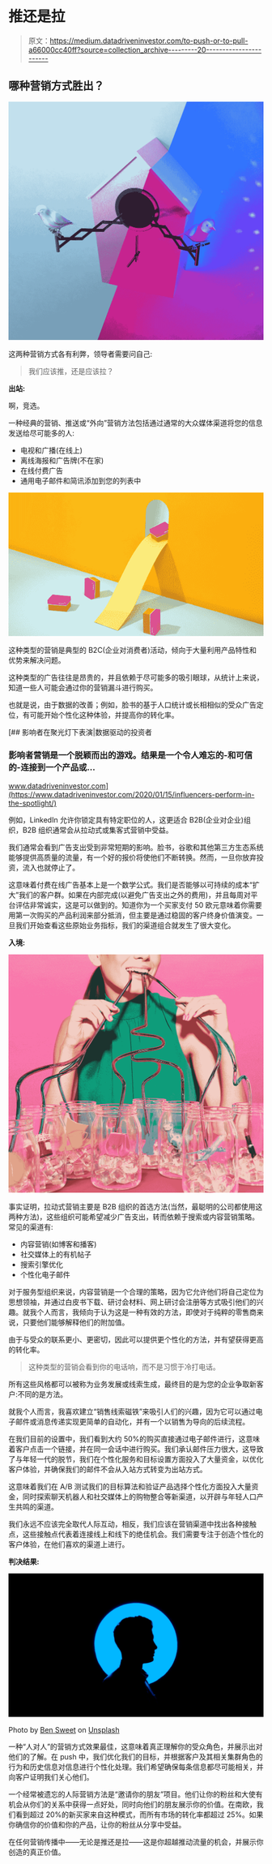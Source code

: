 # 推还是拉

> 原文：<https://medium.datadriveninvestor.com/to-push-or-to-pull-a66000cc40ff?source=collection_archive---------20----------------------->

## 哪种营销方式胜出？

![](img/763d109e4c9f1dd9bcf0197661c8aa68.png)

这两种营销方式各有利弊，领导者需要问自己:

> 我们应该推，还是应该拉？

**出站:**

啊，竞选。

一种经典的营销、推送或“外向”营销方法包括通过通常的大众媒体渠道将您的信息发送给尽可能多的人:

*   电视和广播(在线上)
*   离线海报和广告牌(不在家)
*   在线付费广告
*   通用电子邮件和简讯添加到您的列表中

![](img/0f6b38e9ba1f154c4589394148ad7c07.png)

这种类型的营销是典型的 B2C(企业对消费者)活动，倾向于大量利用产品特性和优势来解决问题。

这种类型的广告往往是昂贵的，并且依赖于尽可能多的吸引眼球，从统计上来说，知道一些人可能会通过你的营销漏斗进行购买。

也就是说，由于数据的改善；例如，脸书的基于人口统计或长相相似的受众广告定位，有可能开始个性化这种体验，并提高你的转化率。

[](https://www.datadriveninvestor.com/2020/01/15/influencers-perform-in-the-spotlight/) [## 影响者在聚光灯下表演|数据驱动的投资者

### 影响者营销是一个脱颖而出的游戏。结果是一个令人难忘的-和可信的-连接到一个产品或…

www.datadriveninvestor.com](https://www.datadriveninvestor.com/2020/01/15/influencers-perform-in-the-spotlight/) 

例如，LinkedIn 允许你锁定具有特定职位的人，这更适合 B2B(企业对企业)组织，B2B 组织通常会从拉动式或集客式营销中受益。

我们通常会看到广告支出受到非常短期的影响。脸书，谷歌和其他第三方生态系统能够提供高质量的流量，有一个好的报价将使他们不断转换。然而，一旦你放弃投资，流入也就停止了。

这意味着付费在线广告基本上是一个数学公式。我们是否能够以可持续的成本“扩大”我们的客户群。如果在内部完成(以避免广告支出之外的费用)，并且每周对平台评估非常诚实，这是可以做到的。知道你为一个买家支付 50 欧元意味着你需要用第一次购买的产品利润来部分抵消，但主要是通过稳固的客户终身价值演变。一旦我们开始查看这些原始业务指标，我们的渠道组合就发生了很大变化。

**入境:**

![](img/fc336658af48ff01e3ab4ebf73cf8e24.png)

事实证明，拉动式营销主要是 B2B 组织的首选方法(当然，最聪明的公司都使用这两种方法)，这些组织可能希望减少广告支出，转而依赖于搜索或内容营销策略。常见的渠道有:

*   内容营销(如博客和播客)
*   社交媒体上的有机帖子
*   搜索引擎优化
*   个性化电子邮件

对于服务型组织来说，内容营销是一个合理的策略，因为它允许他们将自己定位为思想领袖，并通过白皮书下载、研讨会材料、网上研讨会注册等方式吸引他们的兴趣。就我个人而言，我倾向于认为这是一种有效的方法，即使对于纯粹的零售商来说，只要他们能够解释他们的附加值。

由于与受众的联系更小、更密切，因此可以提供更个性化的方法，并有望获得更高的转化率。

> 这种类型的营销会看到你的电话响，而不是习惯于冷打电话。

所有这些风格都可以被称为业务发展或线索生成，最终目的是为您的企业争取新客户:不同的是方法。

就我个人而言，我喜欢建立“销售线索磁铁”来吸引人们的兴趣，因为它可以通过电子邮件或消息传递实现更简单的自动化，并有一个以销售为导向的后续流程。

在我们目前的设置中，我们看到大约 50%的购买直接通过电子邮件进行，这意味着客户点击一个链接，并在同一会话中进行购买。我们承认邮件压力很大，这导致了与年轻一代的脱节，我们在个性化服务和目标设置方面投入了大量资金，以优化客户体验，并确保我们的邮件不会从入站方式转变为出站方式。

这意味着我们在 A/B 测试我们的目标算法和验证产品选择个性化方面投入大量资金，同时探索聊天机器人和社交媒体上的购物整合等新渠道，以开辟与年轻人口产生共鸣的渠道。

我们永远不应该完全取代人际互动，相反，我们应该在营销渠道中找出各种接触点，这些接触点代表着连接线上和线下的绝佳机会。我们需要专注于创造个性化的客户体验，在他们喜欢的渠道上进行。

**判决结果:**

![](img/66c17cb497efd522be88249fbdbe8d84.png)

Photo by [Ben Sweet](https://unsplash.com/@benjaminsweet?utm_source=medium&utm_medium=referral) on [Unsplash](https://unsplash.com/?utm_source=medium&utm_medium=referral)

一种“人对人”的营销方式效果最佳，这意味着真正理解你的受众角色，并展示出对他们的了解。在 push 中，我们优化我们的目标，并根据客户及其相关集群角色的行为和历史信息对信息进行个性化处理。我们希望确保每条信息都尽可能相关，并向客户证明我们关心他们。

一个经常被遗忘的人际营销方法是“邀请你的朋友”项目。他们让你的粉丝和大使有机会从你们的关系中获得一点好处，同时向他们的朋友展示你的价值。在南欧，我们看到超过 20%的新买家来自这种模式，而所有市场的转化率都超过 25%。如果你确信你的价值和你的产品，让你的粉丝从分享中受益。

在任何营销传播中——无论是推还是拉——这是你超越推动流量的机会，并展示你创造的真正价值。